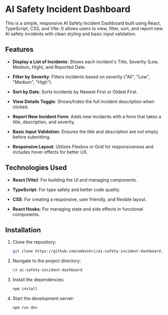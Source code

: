# AI Safety Incident Dashboard
This is a simple, responsive AI Safety Incident Dashboard built using React, TypeScript, CSS, and Vite. It allows users to view, filter, sort, and report new AI safety incidents with clean styling and basic input validation.

## Features
- __Display a List of Incidents__: Shows each incident's Title, Severity (Low, Medium, High), and Reported Date.

- __Filter by Severity__: Filters incidents based on severity ("All", "Low", "Medium", "High").

- __Sort by Date__: Sorts incidents by Newest First or Oldest First.

- __View Details Toggle__: Shows/hides the full incident description when clicked.

- __Report New Incident Form__: Adds new incidents with a form that takes a title, description, and severity.

- __Basic Input Validation__: Ensures the title and description are not empty before submitting.

- __Responsive Layout__: Utilizes Flexbox or Grid for responsiveness and includes hover effects for better UX.

## Technologies Used
- __React (Vite)__: For building the UI and managing components.

- __TypeScript__: For type safety and better code quality.

- __CSS__: For creating a responsive, user friendly, and flexible layout.

- __React Hooks__: For managing state and side effects in functional components.

## Installation

1. Clone the repository:
    ```bash
    git clone https://github.com/omkeshri/ai-safety-incident-dashboard.git
    ```

2. Navigate to the project directory:
    ```bash
    cd ai-safety-incident-dashboard
    ```

3. Install the dependencies:
    ```bash
    npm install
    ```

4. Start the development server:
    ```bash
    npm run dev
    ```
